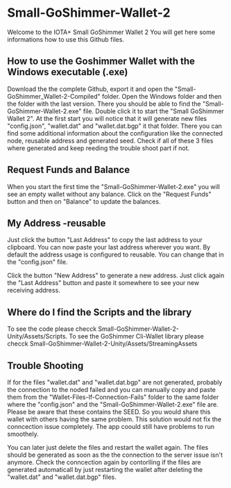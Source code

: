 # Small-GoShimmer-Wallet-2

Welcome to the IOTA+ Small GoShimmer Wallet 2
You will get here some informations how to use this Github files.

## How to use the Goshimmer Wallet with the Windows executable (.exe)

Download the the complete Github, export it and open the "Small-GoShimmer_Wallet-2-Compiled" folder. 
Open the Windows folder and then the folder with the last version.
There you should be able to find the "Small-GoShimmer-Wallet-2.exe" file. 
Double click it to start the "Small GoShimmer Wallet 2".
At the first start you will notice that it will generate new files "config.json", "wallet.dat" and "wallet.dat.bgp" it that folder.
There you can find some additional information about the configuration like the connected node, reusable address and generated seed.
Check if all of these 3 files where generated and keep reeding the trouble shoot part if not.

## Request Funds and Balance

When you start the first time the "Small-GoShimmer-Wallet-2.exe" you will see an empty wallet without any balance. 
Click on the "Request Funds" button and then on "Balance" to update the balances.

## My Address -reusable

Just click the button "Last Address" to copy the last address to your clipboard. You can now paste your last address wherever you want. 
By default the address usage is configured to reusable. You can change that in the "config.json" file.

Click the button "New Address" to generate a new address. Just click again the "Last Address" button and paste it somewhere to see your new receiving address.

## Where do I find the Scripts and the library

To see the code please checck Small-GoShimmer-Wallet-2-Unity/Assets/Scripts.
To see the GoShimmer Cli-Wallet library please checck Small-GoShimmer-Wallet-2-Unity/Assets/StreamingAssets


## Trouble Shooting

If for the files "wallet.dat" and "wallet.dat.bgp" are not generated, probably the connection to the noded failed and you can manually copy and paste them from the "Wallet-Files-If-Connection-Fails" folder to the same folder where the "config.json" and the "Small-GoShimmer-Wallet-2.exe" file are. Please be aware that these contains the SEED. So you would share this wallet with others having the same problem. This solution would not fix the conncection issue completely. The app coould still have problems to run smoothely.

You can later just delete the files and restart the wallet again. The files should be generated as soon as the the connection to the server issue isn't anymore.
Check the conncection again by contorlling if the files are generated automaticall by just restarting the wallet after deleting the "wallet.dat" and "wallet.dat.bgp" files.
